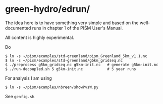 green-hydro/edrun/
===========

The idea here is to have something very simple and based on the well-documented
runs in chapter 1 of the PISM User's Manual.

All content is highly experimental.

Do

    $ ln -s ~/pism/examples/std-greenland/pism_Greenland_5km_v1.1.nc
    $ ln -s ~/pism/examples/std-greenland/g5km_gridseq.nc
    $ ./preprocess g5km_gridseq.nc g5km-init.nc   # generate g5km-init.nc
    $ ./run-decoupled.sh 5 g5km-init.nc           # 5 year runs

For analysis I am using

    $ ln -s ~/pism/examples/nbreen/showPvsW.py

See `genfig.sh`.
